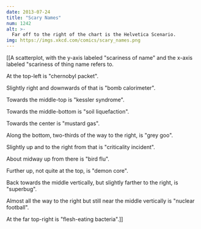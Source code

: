 ```yaml
---
date: 2013-07-24
title: "Scary Names"
num: 1242
alt: >-
  Far off to the right of the chart is the Helvetica Scenario.
img: https://imgs.xkcd.com/comics/scary_names.png
---
```

[[A scatterplot, with the y-axis labeled "scariness of name" and the x-axis labeled "scariness of thing name refers to.

At the top-left is "chernobyl packet".

Slightly right and downwards of that is "bomb calorimeter".

Towards the middle-top is "kessler syndrome".

Towards the middle-bottom is "soil liquefaction".

Towards the center is "mustard gas".

Along the bottom, two-thirds of the way to the right, is "grey goo".

Slightly up and to the right from that is "criticality incident".

About midway up from there is "bird flu".

Further up, not quite at the top, is "demon core".

Back towards the middle vertically, but slightly farther to the right, is "superbug".

Almost all the way to the right but still near the middle vertically is "nuclear football".

At the far top-right is "flesh-eating bacteria".]]

